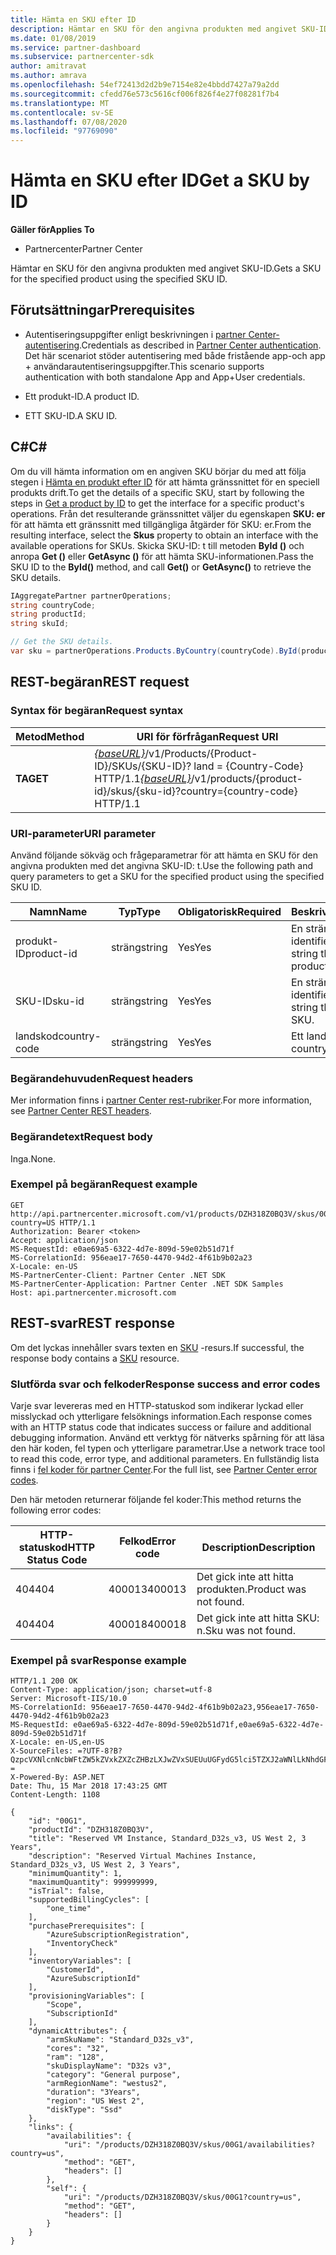 ```yaml
---
title: Hämta en SKU efter ID
description: Hämtar en SKU för den angivna produkten med angivet SKU-ID.
ms.date: 01/08/2019
ms.service: partner-dashboard
ms.subservice: partnercenter-sdk
author: amitravat
ms.author: amrava
ms.openlocfilehash: 54ef72413d2d2b9e7154e82e4bbdd7427a79a2dd
ms.sourcegitcommit: cfedd76e573c5616cf006f826f4e27f08281f7b4
ms.translationtype: MT
ms.contentlocale: sv-SE
ms.lasthandoff: 07/08/2020
ms.locfileid: "97769090"
---
```

# <a name="get-a-sku-by-id"></a><span data-ttu-id="321db-103">Hämta en SKU efter ID</span><span class="sxs-lookup"><span data-stu-id="321db-103">Get a SKU by ID</span></span>

<span data-ttu-id="321db-104">**Gäller för**</span><span class="sxs-lookup"><span data-stu-id="321db-104">**Applies To**</span></span>

- <span data-ttu-id="321db-105">Partnercenter</span><span class="sxs-lookup"><span data-stu-id="321db-105">Partner Center</span></span>

<span data-ttu-id="321db-106">Hämtar en SKU för den angivna produkten med angivet SKU-ID.</span><span class="sxs-lookup"><span data-stu-id="321db-106">Gets a SKU for the specified product using the specified SKU ID.</span></span>

## <a name="prerequisites"></a><span data-ttu-id="321db-107">Förutsättningar</span><span class="sxs-lookup"><span data-stu-id="321db-107">Prerequisites</span></span>

- <span data-ttu-id="321db-108">Autentiseringsuppgifter enligt beskrivningen i [partner Center-autentisering](partner-center-authentication.md).</span><span class="sxs-lookup"><span data-stu-id="321db-108">Credentials as described in [Partner Center authentication](partner-center-authentication.md).</span></span> <span data-ttu-id="321db-109">Det här scenariot stöder autentisering med både fristående app-och app + användarautentiseringsuppgifter.</span><span class="sxs-lookup"><span data-stu-id="321db-109">This scenario supports authentication with both standalone App and App+User credentials.</span></span>

- <span data-ttu-id="321db-110">Ett produkt-ID.</span><span class="sxs-lookup"><span data-stu-id="321db-110">A product ID.</span></span>

- <span data-ttu-id="321db-111">ETT SKU-ID.</span><span class="sxs-lookup"><span data-stu-id="321db-111">A SKU ID.</span></span>

## <a name="c"></a><span data-ttu-id="321db-112">C\#</span><span class="sxs-lookup"><span data-stu-id="321db-112">C\#</span></span>

<span data-ttu-id="321db-113">Om du vill hämta information om en angiven SKU börjar du med att följa stegen i [Hämta en produkt efter ID](get-a-product-by-id.md) för att hämta gränssnittet för en speciell produkts drift.</span><span class="sxs-lookup"><span data-stu-id="321db-113">To get the details of a specific SKU, start by following the steps in [Get a product by ID](get-a-product-by-id.md) to get the interface for a specific product's operations.</span></span> <span data-ttu-id="321db-114">Från det resulterande gränssnittet väljer du egenskapen **SKU: er** för att hämta ett gränssnitt med tillgängliga åtgärder för SKU: er.</span><span class="sxs-lookup"><span data-stu-id="321db-114">From the resulting interface, select the **Skus** property to obtain an interface with the available operations for SKUs.</span></span> <span data-ttu-id="321db-115">Skicka SKU-ID: t till metoden **ById ()** och anropa **Get ()** eller **GetAsync ()** för att hämta SKU-informationen.</span><span class="sxs-lookup"><span data-stu-id="321db-115">Pass the SKU ID to the **ById()** method, and call **Get()** or **GetAsync()** to retrieve the SKU details.</span></span>

``` csharp
IAggregatePartner partnerOperations;
string countryCode;
string productId;
string skuId;

// Get the SKU details.
var sku = partnerOperations.Products.ByCountry(countryCode).ById(productId).Skus.ById(skuId).Get();
```

## <a name="rest-request"></a><span data-ttu-id="321db-116">REST-begäran</span><span class="sxs-lookup"><span data-stu-id="321db-116">REST request</span></span>

### <a name="request-syntax"></a><span data-ttu-id="321db-117">Syntax för begäran</span><span class="sxs-lookup"><span data-stu-id="321db-117">Request syntax</span></span>

| <span data-ttu-id="321db-118">Metod</span><span class="sxs-lookup"><span data-stu-id="321db-118">Method</span></span>  | <span data-ttu-id="321db-119">URI för förfrågan</span><span class="sxs-lookup"><span data-stu-id="321db-119">Request URI</span></span>                                                                                                         |
|---------|---------------------------------------------------------------------------------------------------------------------|
| <span data-ttu-id="321db-120">**TA**</span><span class="sxs-lookup"><span data-stu-id="321db-120">**GET**</span></span> | <span data-ttu-id="321db-121">[*{baseURL}*](partner-center-rest-urls.md)/v1/Products/{Product-ID}/SKUs/{SKU-ID}? land = {Country-Code} HTTP/1.1</span><span class="sxs-lookup"><span data-stu-id="321db-121">[*{baseURL}*](partner-center-rest-urls.md)/v1/products/{product-id}/skus/{sku-id}?country={country-code} HTTP/1.1</span></span>   |

### <a name="uri-parameter"></a><span data-ttu-id="321db-122">URI-parameter</span><span class="sxs-lookup"><span data-stu-id="321db-122">URI parameter</span></span>

<span data-ttu-id="321db-123">Använd följande sökväg och frågeparametrar för att hämta en SKU för den angivna produkten med det angivna SKU-ID: t.</span><span class="sxs-lookup"><span data-stu-id="321db-123">Use the following path and query parameters to get a SKU for the specified product using the specified SKU ID.</span></span>

| <span data-ttu-id="321db-124">Namn</span><span class="sxs-lookup"><span data-stu-id="321db-124">Name</span></span>                   | <span data-ttu-id="321db-125">Typ</span><span class="sxs-lookup"><span data-stu-id="321db-125">Type</span></span>     | <span data-ttu-id="321db-126">Obligatorisk</span><span class="sxs-lookup"><span data-stu-id="321db-126">Required</span></span> | <span data-ttu-id="321db-127">Beskrivning</span><span class="sxs-lookup"><span data-stu-id="321db-127">Description</span></span>                                                     |
|------------------------|----------|----------|-----------------------------------------------------------------|
| <span data-ttu-id="321db-128">produkt-ID</span><span class="sxs-lookup"><span data-stu-id="321db-128">product-id</span></span>             | <span data-ttu-id="321db-129">sträng</span><span class="sxs-lookup"><span data-stu-id="321db-129">string</span></span>   | <span data-ttu-id="321db-130">Yes</span><span class="sxs-lookup"><span data-stu-id="321db-130">Yes</span></span>      | <span data-ttu-id="321db-131">En sträng som identifierar produkten.</span><span class="sxs-lookup"><span data-stu-id="321db-131">A string that identifies the product.</span></span>                           |
| <span data-ttu-id="321db-132">SKU-ID</span><span class="sxs-lookup"><span data-stu-id="321db-132">sku-id</span></span>                 | <span data-ttu-id="321db-133">sträng</span><span class="sxs-lookup"><span data-stu-id="321db-133">string</span></span>   | <span data-ttu-id="321db-134">Yes</span><span class="sxs-lookup"><span data-stu-id="321db-134">Yes</span></span>      | <span data-ttu-id="321db-135">En sträng som identifierar SKU: n.</span><span class="sxs-lookup"><span data-stu-id="321db-135">A string that identifies the SKU.</span></span>                               |
| <span data-ttu-id="321db-136">landskod</span><span class="sxs-lookup"><span data-stu-id="321db-136">country-code</span></span>           | <span data-ttu-id="321db-137">sträng</span><span class="sxs-lookup"><span data-stu-id="321db-137">string</span></span>   | <span data-ttu-id="321db-138">Yes</span><span class="sxs-lookup"><span data-stu-id="321db-138">Yes</span></span>      | <span data-ttu-id="321db-139">Ett land/region-ID.</span><span class="sxs-lookup"><span data-stu-id="321db-139">A country/region ID.</span></span>                                            |

### <a name="request-headers"></a><span data-ttu-id="321db-140">Begärandehuvuden</span><span class="sxs-lookup"><span data-stu-id="321db-140">Request headers</span></span>

<span data-ttu-id="321db-141">Mer information finns i [partner Center rest-rubriker](headers.md).</span><span class="sxs-lookup"><span data-stu-id="321db-141">For more information, see [Partner Center REST headers](headers.md).</span></span>

### <a name="request-body"></a><span data-ttu-id="321db-142">Begärandetext</span><span class="sxs-lookup"><span data-stu-id="321db-142">Request body</span></span>

<span data-ttu-id="321db-143">Inga.</span><span class="sxs-lookup"><span data-stu-id="321db-143">None.</span></span>

### <a name="request-example"></a><span data-ttu-id="321db-144">Exempel på begäran</span><span class="sxs-lookup"><span data-stu-id="321db-144">Request example</span></span>

```http
GET http://api.partnercenter.microsoft.com/v1/products/DZH318Z0BQ3V/skus/00G1?country=US HTTP/1.1
Authorization: Bearer <token>
Accept: application/json
MS-RequestId: e0ae69a5-6322-4d7e-809d-59e02b51d71f
MS-CorrelationId: 956eae17-7650-4470-94d2-4f61b9b02a23
X-Locale: en-US
MS-PartnerCenter-Client: Partner Center .NET SDK
MS-PartnerCenter-Application: Partner Center .NET SDK Samples
Host: api.partnercenter.microsoft.com
```

## <a name="rest-response"></a><span data-ttu-id="321db-145">REST-svar</span><span class="sxs-lookup"><span data-stu-id="321db-145">REST response</span></span>

<span data-ttu-id="321db-146">Om det lyckas innehåller svars texten en [SKU](product-resources.md#sku) -resurs.</span><span class="sxs-lookup"><span data-stu-id="321db-146">If successful, the response body contains a [SKU](product-resources.md#sku) resource.</span></span>

### <a name="response-success-and-error-codes"></a><span data-ttu-id="321db-147">Slutförda svar och felkoder</span><span class="sxs-lookup"><span data-stu-id="321db-147">Response success and error codes</span></span>

<span data-ttu-id="321db-148">Varje svar levereras med en HTTP-statuskod som indikerar lyckad eller misslyckad och ytterligare felsöknings information.</span><span class="sxs-lookup"><span data-stu-id="321db-148">Each response comes with an HTTP status code that indicates success or failure and additional debugging information.</span></span> <span data-ttu-id="321db-149">Använd ett verktyg för nätverks spårning för att läsa den här koden, fel typen och ytterligare parametrar.</span><span class="sxs-lookup"><span data-stu-id="321db-149">Use a network trace tool to read this code, error type, and additional parameters.</span></span> <span data-ttu-id="321db-150">En fullständig lista finns i [fel koder för partner Center](error-codes.md).</span><span class="sxs-lookup"><span data-stu-id="321db-150">For the full list, see [Partner Center error codes](error-codes.md).</span></span>

<span data-ttu-id="321db-151">Den här metoden returnerar följande fel koder:</span><span class="sxs-lookup"><span data-stu-id="321db-151">This method returns the following error codes:</span></span>

| <span data-ttu-id="321db-152">HTTP-statuskod</span><span class="sxs-lookup"><span data-stu-id="321db-152">HTTP Status Code</span></span>     | <span data-ttu-id="321db-153">Felkod</span><span class="sxs-lookup"><span data-stu-id="321db-153">Error code</span></span>   | <span data-ttu-id="321db-154">Description</span><span class="sxs-lookup"><span data-stu-id="321db-154">Description</span></span>                                                                                               |
|----------------------|--------------|-----------------------------------------------------------------------------------------------------------|
| <span data-ttu-id="321db-155">404</span><span class="sxs-lookup"><span data-stu-id="321db-155">404</span></span>                  | <span data-ttu-id="321db-156">400013</span><span class="sxs-lookup"><span data-stu-id="321db-156">400013</span></span>       | <span data-ttu-id="321db-157">Det gick inte att hitta produkten.</span><span class="sxs-lookup"><span data-stu-id="321db-157">Product was not found.</span></span>                                                                                    |
| <span data-ttu-id="321db-158">404</span><span class="sxs-lookup"><span data-stu-id="321db-158">404</span></span>                  | <span data-ttu-id="321db-159">400018</span><span class="sxs-lookup"><span data-stu-id="321db-159">400018</span></span>       | <span data-ttu-id="321db-160">Det gick inte att hitta SKU: n.</span><span class="sxs-lookup"><span data-stu-id="321db-160">Sku was not found.</span></span>                                                                                        |

### <a name="response-example"></a><span data-ttu-id="321db-161">Exempel på svar</span><span class="sxs-lookup"><span data-stu-id="321db-161">Response example</span></span>

```http
HTTP/1.1 200 OK
Content-Type: application/json; charset=utf-8
Server: Microsoft-IIS/10.0
MS-CorrelationId: 956eae17-7650-4470-94d2-4f61b9b02a23,956eae17-7650-4470-94d2-4f61b9b02a23
MS-RequestId: e0ae69a5-6322-4d7e-809d-59e02b51d71f,e0ae69a5-6322-4d7e-809d-59e02b51d71f
X-Locale: en-US,en-US
X-SourceFiles: =?UTF-8?B?QzpcVXNlcnNcbWFtZW5kZVxkZXZcZHBzLXJwZVxSUEUuUGFydG5lci5TZXJ2aWNlLkNhdGFsb2dcV2ViQXBpc1xDYXRhbG9nU2VydmljZS5WMi5XZWJcdjFccHJvZHVjdHNcRFpIMzE4WjBCUTNWXHNrdXNcMDBHMQ==?=
X-Powered-By: ASP.NET
Date: Thu, 15 Mar 2018 17:43:25 GMT
Content-Length: 1108

{
    "id": "00G1",
    "productId": "DZH318Z0BQ3V",
    "title": "Reserved VM Instance, Standard_D32s_v3, US West 2, 3 Years",
    "description": "Reserved Virtual Machines Instance, Standard_D32s_v3, US West 2, 3 Years",
    "minimumQuantity": 1,
    "maximumQuantity": 999999999,
    "isTrial": false,
    "supportedBillingCycles": [
        "one_time"
    ],
    "purchasePrerequisites": [
        "AzureSubscriptionRegistration",
        "InventoryCheck"
    ],
    "inventoryVariables": [
        "CustomerId",
        "AzureSubscriptionId"
    ],
    "provisioningVariables": [
        "Scope",
        "SubscriptionId"
    ],
    "dynamicAttributes": {
        "armSkuName": "Standard_D32s_v3",
        "cores": "32",
        "ram": "128",
        "skuDisplayName": "D32s v3",
        "category": "General purpose",
        "armRegionName": "westus2",
        "duration": "3Years",
        "region": "US West 2",
        "diskType": "Ssd"
    },
    "links": {
        "availabilities": {
            "uri": "/products/DZH318Z0BQ3V/skus/00G1/availabilities?country=us",
            "method": "GET",
            "headers": []
        },
        "self": {
            "uri": "/products/DZH318Z0BQ3V/skus/00G1?country=us",
            "method": "GET",
            "headers": []
        }
    }
}
```
